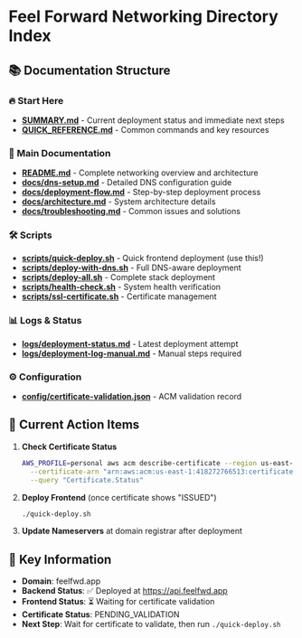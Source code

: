 # Feel Forward Networking Directory Index

## 📚 Documentation Structure

### 🔥 Start Here
- **[SUMMARY.md](./SUMMARY.md)** - Current deployment status and immediate next steps
- **[QUICK_REFERENCE.md](./QUICK_REFERENCE.md)** - Common commands and key resources

### 📖 Main Documentation
- **[README.md](./README.md)** - Complete networking overview and architecture
- **[docs/dns-setup.md](./docs/dns-setup.md)** - Detailed DNS configuration guide
- **[docs/deployment-flow.md](./docs/deployment-flow.md)** - Step-by-step deployment process
- **[docs/architecture.md](./docs/architecture.md)** - System architecture details
- **[docs/troubleshooting.md](./docs/troubleshooting.md)** - Common issues and solutions

### 🛠️ Scripts
- **[scripts/quick-deploy.sh](./scripts/quick-deploy.sh)** - Quick frontend deployment (use this!)
- **[scripts/deploy-with-dns.sh](./scripts/deploy-with-dns.sh)** - Full DNS-aware deployment
- **[scripts/deploy-all.sh](./scripts/deploy-all.sh)** - Complete stack deployment
- **[scripts/health-check.sh](./scripts/health-check.sh)** - System health verification
- **[scripts/ssl-certificate.sh](./scripts/ssl-certificate.sh)** - Certificate management

### 📊 Logs & Status
- **[logs/deployment-status.md](./logs/deployment-status.md)** - Latest deployment attempt
- **[logs/deployment-log-manual.md](./logs/deployment-log-manual.md)** - Manual steps required

### ⚙️ Configuration
- **[config/certificate-validation.json](./config/certificate-validation.json)** - ACM validation record

## 🎯 Current Action Items

1. **Check Certificate Status**
   ```bash
   AWS_PROFILE=personal aws acm describe-certificate --region us-east-1 \
     --certificate-arn "arn:aws:acm:us-east-1:418272766513:certificate/f769ac60-45eb-497b-9244-1a0bf579cf88" \
     --query "Certificate.Status"
   ```

2. **Deploy Frontend** (once certificate shows "ISSUED")
   ```bash
   ./quick-deploy.sh
   ```

3. **Update Nameservers** at domain registrar after deployment

## 📝 Key Information

- **Domain**: feelfwd.app
- **Backend Status**: ✅ Deployed at https://api.feelfwd.app
- **Frontend Status**: ⏳ Waiting for certificate validation
- **Certificate Status**: PENDING_VALIDATION
- **Next Step**: Wait for certificate to validate, then run `./quick-deploy.sh`